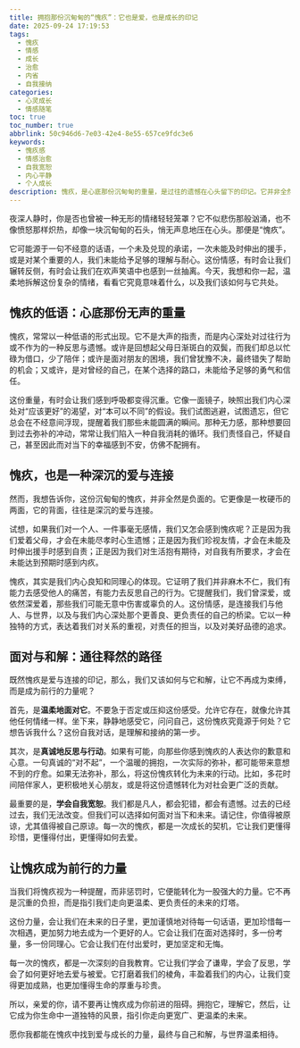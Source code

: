 ```yaml
---
title: 拥抱那份沉甸甸的“愧疚”：它也是爱，也是成长的印记
date: 2025-09-24 17:19:53
tags:
  - 愧疚
  - 情感
  - 成长
  - 治愈
  - 内省
  - 自我接纳
categories:
  - 心灵成长
  - 情感随笔
toc: true
toc_number: true
abbrlink: 50c946d6-7e03-42e4-8e55-657ce9fdc3e6
keywords:
  - 愧疚感
  - 情感治愈
  - 自我宽恕
  - 内心平静
  - 个人成长
description: 愧疚，是心底那份沉甸甸的重量，是过往的遗憾在心头留下的印记。它并非全然负面，而是我们内心深处对爱与责任的呼应。这篇文章将带你温柔地审视这份情感，理解它的来源，学会如何与它共处，最终将其转化为滋养我们成长的力量，走向更宽广、更温柔的未来。
---
```


夜深人静时，你是否也曾被一种无形的情绪轻轻笼罩？它不似悲伤那般汹涌，也不像愤怒那样炽热，却像一块沉甸甸的石头，悄无声息地压在心头。那便是“愧疚”。

它可能源于一句不经意的话语，一个未及兑现的承诺，一次未能及时伸出的援手，或是对某个重要的人，我们未能给予足够的理解与耐心。这份情感，有时会让我们辗转反侧，有时会让我们在欢声笑语中也感到一丝抽离。今天，我想和你一起，温柔地拆解这份复杂的情绪，看看它究竟意味着什么，以及我们该如何与它共处。

## 愧疚的低语：心底那份无声的重量

愧疚，常常以一种低语的形式出现。它不是大声的指责，而是内心深处对过往行为或不作为的一种反思与遗憾。或许是回想起父母日渐斑白的双鬓，而我们却总以忙碌为借口，少了陪伴；或许是面对朋友的困境，我们曾犹豫不决，最终错失了帮助的机会；又或许，是对曾经的自己，在某个选择的路口，未能给予足够的勇气和信任。

这份重量，有时会让我们感到呼吸都变得沉重。它像一面镜子，映照出我们内心深处对“应该更好”的渴望，对“本可以不同”的假设。我们试图逃避，试图遗忘，但它总会在不经意间浮现，提醒着我们那些未能圆满的瞬间。那种无力感，那种想要回到过去弥补的冲动，常常让我们陷入一种自我消耗的循环。我们责怪自己，怀疑自己，甚至因此而对当下的幸福感到不安，仿佛不配拥有。

## 愧疚，也是一种深沉的爱与连接

然而，我想告诉你，这份沉甸甸的愧疚，并非全然是负面的。它更像是一枚硬币的两面，它的背面，往往是深沉的爱与连接。

试想，如果我们对一个人、一件事毫无感情，我们又怎会感到愧疚呢？正是因为我们爱着父母，才会在未能尽孝时心生遗憾；正是因为我们珍视友情，才会在未能及时伸出援手时感到自责；正是因为我们对生活抱有期待，对自我有所要求，才会在未能达到预期时感到内疚。

愧疚，其实是我们内心良知和同理心的体现。它证明了我们并非麻木不仁，我们有能力去感受他人的痛苦，有能力去反思自己的行为。它提醒我们，我们曾深爱，或依然深爱着，那些我们可能无意中伤害或辜负的人。这份情感，是连接我们与他人、与世界，以及与我们内心深处那个更善良、更负责任的自己的桥梁。它以一种独特的方式，表达着我们对关系的重视，对责任的担当，以及对美好品德的追求。

## 面对与和解：通往释然的路径

既然愧疚是爱与连接的印记，那么，我们又该如何与它和解，让它不再成为束缚，而是成为前行的力量呢？

首先，是**温柔地面对它**。不要急于否定或压抑这份感受。允许它存在，就像允许其他任何情绪一样。坐下来，静静地感受它，问问自己，这份愧疚究竟源于何处？它想告诉我什么？这份自我对话，是理解和接纳的第一步。

其次，是**真诚地反思与行动**。如果有可能，向那些你感到愧疚的人表达你的歉意和心意。一句真诚的“对不起”，一个温暖的拥抱，一次实际的弥补，都可能带来意想不到的疗愈。如果无法弥补，那么，将这份愧疚转化为未来的行动。比如，多花时间陪伴家人，更积极地关心朋友，或是将这份遗憾转化为对社会更广泛的贡献。

最重要的是，**学会自我宽恕**。我们都是凡人，都会犯错，都会有遗憾。过去的已经过去，我们无法改变。但我们可以选择如何面对当下和未来。请记住，你值得被原谅，尤其值得被自己原谅。每一次的愧疚，都是一次成长的契机，它让我们更懂得珍惜，更懂得付出，更懂得如何去爱。

## 让愧疚成为前行的力量

当我们将愧疚视为一种提醒，而非惩罚时，它便能转化为一股强大的力量。它不再是沉重的负担，而是指引我们走向更温柔、更负责任的未来的灯塔。

这份力量，会让我们在未来的日子里，更加谨慎地对待每一句话语，更加珍惜每一次相遇，更加努力地去成为一个更好的人。它会让我们在面对选择时，多一份考量，多一份同理心。它会让我们在付出爱时，更加坚定和无悔。

每一次的愧疚，都是一次深刻的自我教育。它让我们学会了谦卑，学会了反思，学会了如何更好地去爱与被爱。它打磨着我们的棱角，丰盈着我们的内心，让我们变得更加成熟，也更加懂得生命的厚重与珍贵。

所以，亲爱的你，请不要再让愧疚成为你前进的阻碍。拥抱它，理解它，然后，让它成为你生命中一道独特的风景，指引你走向更宽广、更温柔的未来。

愿你我都能在愧疚中找到爱与成长的力量，最终与自己和解，与世界温柔相待。